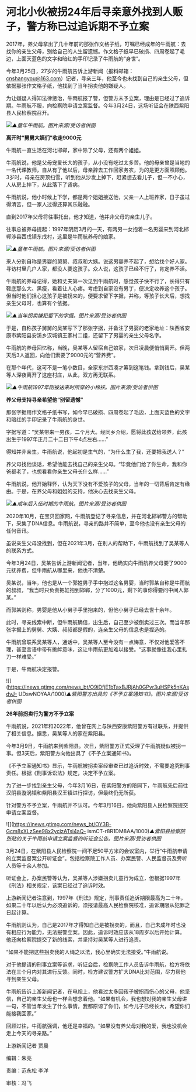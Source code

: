# 河北小伙被拐24年后寻亲意外找到人贩子，警方称已过追诉期不予立案

2017年，养父母拿出了几十年前的那张作文格子纸，叮嘱已经成年的牛雨航：去找你的亲生父母，别给自己的人生留遗憾。作文格子纸早已破损、四周卷起了毛边，上面天蓝色的文字和暗红的手印记录了牛雨航的“身世”。

今年3月25日，27岁的牛雨航告诉上游新闻（报料邮箱：cnshangyou@163.com）记者，寻亲三年，他至今也未找到自己的亲生父母，但依据那张作文格子纸，他找到了当年拐卖他的嫌疑人。

为让嫌疑人得知法律惩治，牛雨航报了警，但警方未予立案，理由是已经过了追诉期。牛雨航不服，向检察院申请立案监督。今年3月24日，这场听证会在陕西紫阳县人民检察院召开。

![](https://inews.gtimg.com/news_bt/Oxcjf8vSF4uFu0ryEik6MoJTZRPshrLtwF5aDvA3Ao91QAA/1000)_▲童年牛雨航。图片来源/受访者供图_

**离开时“舅舅大姨们”收走9000元**

牛雨航一直生活在河北邯郸，家中除了父母，还有两个姐姐。

牛雨航说，他是父母宠爱长大的孩子，从小没有吃过太多苦。他的母亲曾是当地的一名代课教师，自从有了他以后，母亲辞去工作回家务农，为的是更方面照顾他。3岁时，母亲在房顶扫雪，听到他从沙发上掉下，赶紧想去看儿子，但一不小心，人从房上摔下，从此落下了肾病。

牛雨航说，他小时候上下学，都是两个姐姐接送他，父亲一人上班养家，日子虽过得清苦，但一家人过得还算其乐融融。

直到2017年父母将往事托出，他才知道，他并非父母的亲生儿子。

往事总被养母提起：1997年阴历3月的一天，有两男一女抱着一名男婴来到河北邯郸涉县西戌镇东戌村，这里是牛雨航养母的娘家。

![](https://inews.gtimg.com/news_bt/OpwwCcvAH3wQLhkhWc_vpp39APbZPnyWmInKjtgKK5HV8AA/1000)_▲童年牛雨航。图片来源/受访者供图_

来人分别自称是男婴的舅舅、叔叔和大姨。说这男婴养不起了，想给找个好人家。寻访村里几户人家，都没人要这孩子。众人说，这孩子已经不行了，肯定养不活。

牛雨航的养母记得，她和丈夫第一次见到牛雨航时，感觉孩子快不行了，长得只有鞋底那么大、黑瘦，看着让人心疼。考虑到自家没有男丁，便决定收养这个孩子。但当时他们担心这孩子是被拐来的，便要求留下字据，并称，等孩子长大后，想找亲生父母时，也算有个依据。

![](https://inews.gtimg.com/news_bt/OrlUgGlJ0l4xttYfgyNGTN9WTItKkNpPeNb1RH0Y5ICmsAA/1000)_▲当年拐卖嫌犯留下的字据。图片来源/受访者供图_

于是，自称孩子舅舅的吴某写下了那张字据，并备注了男婴的老家地址：陕西省安康市紫阳县安溪乡汉城镇王家村二组，还留下了男婴的亲生父母名字。

牛雨航的养母回忆称，当晚，吴某等人留宿自己娘家，次日凌晨便悄悄离开。但两天后3人返回，向他们索要了9000元的“营养费”。

在那个年代，这可不是一笔小数目，全家东拼西凑才筹到这笔钱。拿到钱后，吴某等人深夜离开了这座村庄，从此，双方再无联系。

![](https://inews.gtimg.com/news_bt/OtAskkIGEsnaI73SsbU044NPnj_z9uhAwIQHbfnsR-9e0AA/1000)_▲牛雨航1997年刚被送来时所穿的小棉袄。图片来源/受访者供图_

**养父母支持寻亲希望他“别留遗憾”**

那张字据用作文格子纸书写，如今早已破损、四周卷起了毛边，上面天蓝色的文字和暗红的手印记录了牛雨航的身世。

字据写道：“吴某带来一男孩，二个月大。经同乡介绍，愿将此孩送给领养，此孩出生于1997年正月二十二日下午4点左右……”

得知并非亲生，牛雨航说，他起初是生气的，“为什么生了我，还要把我送人？”

养父母找他谈话，希望他能去找自己的亲生父母。“毕竟他们给了你生命，我和你爸都老了，也想看看你亲生父母长什么样……”

牛雨航说，他开始释怀，认为天下没有不爱孩子的父母，当年的一切背后肯定有缘由。于是，在养父母和姐姐的支持，他决心去找亲生父母。

![](https://inews.gtimg.com/news_bt/O4za6Hov74FoSxNZsVPDQlIUqmI4oTAlPfVn-3yYgxj38AA/1000)_▲成年后入伍时期的牛雨航。图片来源/受访者供图_

2020年10月，在宝贝回家网，牛雨航登记了寻亲信息，并在河北邯郸警方的帮助下，采集了DNA信息。牛雨航说，寻亲的路并不简单，至今他也没有亲生父母的任何音讯。

虽说亲生父母没找到，但在2021年3月，在别人的帮助下，牛雨航找到了吴某等人的联系方式。

今年3月24日，吴某告诉上游新闻记者，当年，他确实向牛雨航养父母要了9000元抚养费，但牛雨航从哪里来，他也不清楚。

吴某说，当年，他也是从一个郭姓男子手中抱过这名男婴，当时郭某自称是牛雨航的叔叔，“我当时只负责把娃抱到邯郸，分了1000元，剩下的事你得要问中间人郭某。”

而郭某则称，男婴是他从小舅子手里抱来的，但他小舅子已经去世十余年。

此时，寻亲线索中断，但牛雨航确信，出生后，自己至少被倒卖过三次。而当年那张字据上的舅舅、大姨、叔叔都是假的，连亲生父母的信息也是捏造的。

牛雨航曾联系吴某等人，通话中，吴某等人至今没有一点悔意，不仅对他爱答不理，甚至言语中带有挑衅意味，这让牛雨航更加难以接受。“这事就像往我心里扎刀一样难受。”

于是，牛雨航决定报警。

![](https://inews.gtimg.com/news_bt/O9iDfjE1bTaxBJRjAh0GPvr3uHSPk5nKAsdvJ-
UDswNOYAA/1000)_▲紫阳警方出具的《不予立案通知书》。图片来源/受访者供图_

**26年前拐卖行为警方不予立案**

牛雨航说，2021年和2022年，他曾在网上与陕西安康紫阳警方有过联系，并提供了相关信息。据悉，吴某等人的家在紫阳县。

今年3月9日，牛雨航来到紫阳县。次日，紫阳警方正式受理了牛雨航疑似被拐一事。但3天后，紫阳警方向他出具了《不予立案通知书》。

《不予立案通知书》显示，牛雨航被拐卖案经审查已过追诉时效，不需要追究刑事责任。根据《刑事诉讼法》规定，决定不予立案。

为了进一步找到亲生父母，今年3月16日，在紫阳警方的陪同下，牛雨航先后前往汉阴县漩涡镇和紫阳县汉王镇进行探访，但最终仍无所获。

针对警方不予立案，牛雨航并不认可。今年3月16日，他向紫阳县人民检察院提交申请立案监督。

![](https://inews.gtimg.com/news_bt/OY3B-Gcm8xXLzSee98x2ycizATsi4aQ-
ismCT-r8R1DM8AA/1000)_▲紫阳县检察院张贴的关于牛雨航申请立案监督的听证会公告。图片来源/受访者供图_

3月24日，在紫阳县人民检察院一间不足50平方米的会议室内，举行“牛雨航申请的立案监督案公开听证会”。包括检察院工作人员、办案民警、人民监督员及旁听人员等十余人参加。

听证会上，办案民警等认为，吴某等人涉嫌拐卖儿童行为成立，但根据1997年《刑法》相关规定，该案已经过了追诉时效。

上游新闻记者注意到，1997年《刑法》规定，刑事责任追诉期限最高为二十年，如果二十年以后认为必须追诉的，须报请最高人民检察院核准，追诉期限从犯罪之日起计算。

牛雨航则认为，自己是2017年才得知自己是被拐卖的，而且，自己未成年时也没有相应行为能力，无法报警立案。因此，追诉时效应该从18周岁以后开始计算。他还向检察院提交了新的线索，并坚持对吴某等人进行追责。

“如果不能把这些拐卖我的人绳之以法，我心里确实无法接受。”牛雨航说。

对于他提请的刑事立案等诉求，听证会后，检察院工作人员告诉牛雨航，检方将依法在三个月内对其进行反馈。同时，检方建议警方扩大DNA比对范围，尽力帮他寻到亲生父母。

牛雨航告诉上游新闻记者，在电视上，他看过太多因孩子被拐而伤心的父母，他坚信，自己的亲生父母也一样会想念着他。“如果有机会，我也想对我的亲生父母讲一句，不管当年发生了什么事情，我都原谅了你们，如今儿子已经长大，希望你们能接我回家。”

回顾过往，牛雨航强调，他还是幸福的。“如果没有养父母对我的爱，我也没机会走上今天的寻亲路。”

上游新闻记者 贾晨

编辑：朱亮

责编：范永松 李洋

审核：冯飞

